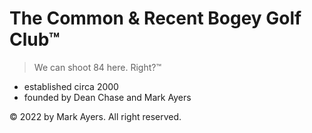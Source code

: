 # The Common &amp; Recent Bogey Golf Club&trade;

> We can shoot 84 here. Right?&trade;

- established circa 2000
- founded by Dean Chase and Mark Ayers

&copy; 2022 by Mark Ayers. All right reserved.

